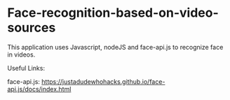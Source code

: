 # Face-recognition-based-on-video-sources

This application uses Javascript, nodeJS and face-api.js to recognize face in videos.



Useful Links:

face-api.js:
https://justadudewhohacks.github.io/face-api.js/docs/index.html

